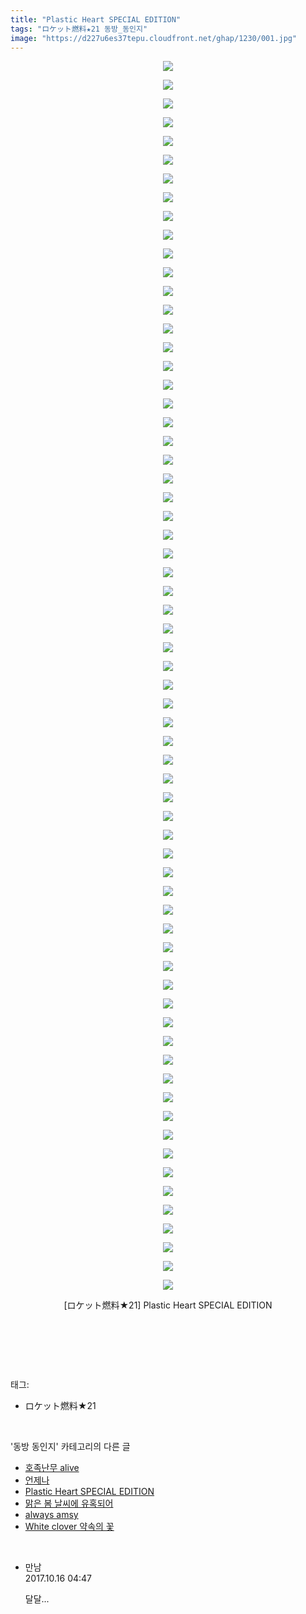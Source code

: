 ```yaml
---
title: "Plastic Heart SPECIAL EDITION"
tags: "ロケット燃料★21 동방_동인지"
image: "https://d227u6es37tepu.cloudfront.net/ghap/1230/001.jpg"
---
```

<div class="article">
<p style="text-align: center; clear: none; float: none;"><img src="{{ site.imgserver6 }}/ghap/1230/001.jpg"/></p>
<p style="text-align: center; clear: none; float: none;"><img src="{{ site.imgserver6 }}/ghap/1230/002.jpg"/></p>
<p style="text-align: center; clear: none; float: none;"><img src="{{ site.imgserver6 }}/ghap/1230/003.jpg"/></p>
<p style="text-align: center; clear: none; float: none;"><img src="{{ site.imgserver6 }}/ghap/1230/004.jpg"/></p>
<p style="text-align: center; clear: none; float: none;"><img src="{{ site.imgserver6 }}/ghap/1230/005.jpg"/></p>
<p style="text-align: center; clear: none; float: none;"><img src="{{ site.imgserver6 }}/ghap/1230/006.jpg"/></p>
<p style="text-align: center; clear: none; float: none;"><img src="{{ site.imgserver6 }}/ghap/1230/007.jpg"/></p>
<p style="text-align: center; clear: none; float: none;"><img src="{{ site.imgserver6 }}/ghap/1230/008.jpg"/></p>
<p style="text-align: center; clear: none; float: none;"><img src="{{ site.imgserver6 }}/ghap/1230/009.jpg"/></p>
<p style="text-align: center; clear: none; float: none;"><img src="{{ site.imgserver6 }}/ghap/1230/010.jpg"/></p>
<p style="text-align: center; clear: none; float: none;"><img src="{{ site.imgserver6 }}/ghap/1230/011.jpg"/></p>
<p style="text-align: center; clear: none; float: none;"><img src="{{ site.imgserver6 }}/ghap/1230/012.jpg"/></p>
<p style="text-align: center; clear: none; float: none;"><img src="{{ site.imgserver6 }}/ghap/1230/013.jpg"/></p>
<p style="text-align: center; clear: none; float: none;"><img src="{{ site.imgserver6 }}/ghap/1230/014.jpg"/></p>
<p style="text-align: center; clear: none; float: none;"><img src="{{ site.imgserver6 }}/ghap/1230/015.jpg"/></p>
<p style="text-align: center; clear: none; float: none;"><img src="{{ site.imgserver6 }}/ghap/1230/016.jpg"/></p>
<p style="text-align: center; clear: none; float: none;"><img src="{{ site.imgserver6 }}/ghap/1230/017.jpg"/></p>
<p style="text-align: center; clear: none; float: none;"><img src="{{ site.imgserver6 }}/ghap/1230/018.jpg"/></p>
<p style="text-align: center; clear: none; float: none;"><img src="{{ site.imgserver6 }}/ghap/1230/019.jpg"/></p>
<p style="text-align: center; clear: none; float: none;"><img src="{{ site.imgserver6 }}/ghap/1230/020.jpg"/></p>
<p style="text-align: center; clear: none; float: none;"><img src="{{ site.imgserver6 }}/ghap/1230/021.jpg"/></p>
<p style="text-align: center; clear: none; float: none;"><img src="{{ site.imgserver6 }}/ghap/1230/022.jpg"/></p>
<p style="text-align: center; clear: none; float: none;"><img src="{{ site.imgserver6 }}/ghap/1230/023.jpg"/></p>
<p style="text-align: center; clear: none; float: none;"><img src="{{ site.imgserver6 }}/ghap/1230/024.jpg"/></p>
<p style="text-align: center; clear: none; float: none;"><img src="{{ site.imgserver6 }}/ghap/1230/025.jpg"/></p>
<p style="text-align: center; clear: none; float: none;"><img src="{{ site.imgserver6 }}/ghap/1230/026.jpg"/></p>
<p style="text-align: center; clear: none; float: none;"><img src="{{ site.imgserver6 }}/ghap/1230/027.jpg"/></p>
<p style="text-align: center; clear: none; float: none;"><img src="{{ site.imgserver6 }}/ghap/1230/028.jpg"/></p>
<p style="text-align: center; clear: none; float: none;"><img src="{{ site.imgserver6 }}/ghap/1230/029.jpg"/></p>
<p style="text-align: center; clear: none; float: none;"><img src="{{ site.imgserver6 }}/ghap/1230/030.jpg"/></p>
<p style="text-align: center; clear: none; float: none;"><img src="{{ site.imgserver6 }}/ghap/1230/031.jpg"/></p>
<p style="text-align: center; clear: none; float: none;"><img src="{{ site.imgserver6 }}/ghap/1230/032.jpg"/></p>
<p style="text-align: center; clear: none; float: none;"><img src="{{ site.imgserver6 }}/ghap/1230/033.jpg"/></p>
<p style="text-align: center; clear: none; float: none;"><img src="{{ site.imgserver6 }}/ghap/1230/034.jpg"/></p>
<p style="text-align: center; clear: none; float: none;"><img src="{{ site.imgserver6 }}/ghap/1230/035.jpg"/></p>
<p style="text-align: center; clear: none; float: none;"><img src="{{ site.imgserver6 }}/ghap/1230/036.jpg"/></p>
<p style="text-align: center; clear: none; float: none;"><img src="{{ site.imgserver6 }}/ghap/1230/037.jpg"/></p>
<p style="text-align: center; clear: none; float: none;"><img src="{{ site.imgserver6 }}/ghap/1230/038.jpg"/></p>
<p style="text-align: center; clear: none; float: none;"><img src="{{ site.imgserver6 }}/ghap/1230/039.jpg"/></p>
<p style="text-align: center; clear: none; float: none;"><img src="{{ site.imgserver6 }}/ghap/1230/040.jpg"/></p>
<p style="text-align: center; clear: none; float: none;"><img src="{{ site.imgserver6 }}/ghap/1230/041.jpg"/></p>
<p style="text-align: center; clear: none; float: none;"><img src="{{ site.imgserver6 }}/ghap/1230/042.jpg"/></p>
<p style="text-align: center; clear: none; float: none;"><img src="{{ site.imgserver6 }}/ghap/1230/043.jpg"/></p>
<p style="text-align: center; clear: none; float: none;"><img src="{{ site.imgserver6 }}/ghap/1230/044.jpg"/></p>
<p style="text-align: center; clear: none; float: none;"><img src="{{ site.imgserver6 }}/ghap/1230/045.jpg"/></p>
<p style="text-align: center; clear: none; float: none;"><img src="{{ site.imgserver6 }}/ghap/1230/046.jpg"/></p>
<p style="text-align: center; clear: none; float: none;"><img src="{{ site.imgserver6 }}/ghap/1230/047.jpg"/></p>
<p style="text-align: center; clear: none; float: none;"><img src="{{ site.imgserver6 }}/ghap/1230/048.jpg"/></p>
<p style="text-align: center; clear: none; float: none;"><img src="{{ site.imgserver6 }}/ghap/1230/049.jpg"/></p>
<p style="text-align: center; clear: none; float: none;"><img src="{{ site.imgserver6 }}/ghap/1230/050.jpg"/></p>
<p style="text-align: center; clear: none; float: none;"><img src="{{ site.imgserver6 }}/ghap/1230/051.jpg"/></p>
<p style="text-align: center; clear: none; float: none;"><img src="{{ site.imgserver6 }}/ghap/1230/052.jpg"/></p>
<p style="text-align: center; clear: none; float: none;"><img src="{{ site.imgserver6 }}/ghap/1230/053.jpg"/></p>
<p style="text-align: center; clear: none; float: none;"><img src="{{ site.imgserver6 }}/ghap/1230/054.jpg"/></p>
<p style="text-align: center; clear: none; float: none;"><img src="{{ site.imgserver6 }}/ghap/1230/055.jpg"/></p>
<p style="text-align: center; clear: none; float: none;"><img src="{{ site.imgserver6 }}/ghap/1230/056.jpg"/></p>
<p style="text-align: center; clear: none; float: none;"><img src="{{ site.imgserver6 }}/ghap/1230/057.jpg"/></p>
<p style="text-align: center; clear: none; float: none;"><img src="{{ site.imgserver6 }}/ghap/1230/058.jpg"/></p>
<p style="text-align: center; clear: none; float: none;"><img src="{{ site.imgserver6 }}/ghap/1230/059.jpg"/></p>
<p style="text-align: center; clear: none; float: none;"><img src="{{ site.imgserver6 }}/ghap/1230/060.jpg"/></p>
<p style="text-align: center; clear: none; float: none;"><img src="{{ site.imgserver6 }}/ghap/1230/061.jpg"/></p>
<p style="text-align: center; clear: none; float: none;"><img src="{{ site.imgserver6 }}/ghap/1230/062.jpg"/></p>
<p style="text-align: center; clear: none; float: none;"><img src="{{ site.imgserver6 }}/ghap/1230/063.jpg"/></p>
<p style="text-align: center; clear: none; float: none;"><img src="{{ site.imgserver6 }}/ghap/1230/064.jpg"/></p>
<p style="text-align: center; clear: none; float: none;"><img src="{{ site.imgserver6 }}/ghap/1230/065.jpg"/></p>
<p style="text-align: center; clear: none; float: none;"><img src="{{ site.imgserver6 }}/ghap/1230/066.jpg"/></p>
<p style="text-align: center; clear: none; float: none;">[ロケット燃料★21] Plastic Heart SPECIAL EDITION</p>
<p style="text-align: center; clear: none; float: none;"><br/></p>
<p><br/></p>
</div><br/>
<div class="tagTrail">
<p>태그: </p>
<ul>
<li>ロケット燃料★21</li>
</ul>
</div><br/>
<div class="another">
<p>'동방 동인지' 카테고리의 다른 글</p>
<ul>
<li><a href="/ghap_1232">호족난무 alive</a></li>
<li><a href="/ghap_1231">언제나</a></li>
<li><a href="/ghap_1230">Plastic Heart SPECIAL EDITION</a></li>
<li><a href="/ghap_1229">맑은 봄 날씨에 유혹되어</a></li>
<li><a href="/ghap_1228">always amsy</a></li>
<li><a href="/ghap_1227">White clover 약속의 꽃</a></li>
</ul>
</div><br/>
<div class="cb_module cb_fluid">
<div class="cb_wrt cb_profile">
<div class="comment">
<ul>
<li class="cb_thumb_off" id="comment15106376">
<div class="cb_comment_area">
<div class="cb_info_area">
<div class="cb_section">
<span class="cb_nick_name">만남</span>
</div>
<div class="cb_section">
<span class="cb_date">2017.10.16 04:47 </span>
</div>
</div>
<div class="cb_dsc_comment">
<p class="cb_dsc">
											달달...
										</p>
</div>
</div></li>
</ul>
</div>
</div><!-- commentList close -->
</div><br/>
